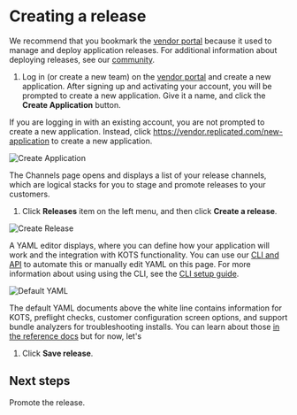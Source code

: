 # Creating a release

We recommend that you bookmark the [vendor portal](https://vendor.replicated.com) because it used to manage and deploy application releases.
For additional information about deploying releases, see our [community](https://help.replicated.com/community/).

1. Log in (or create a new team) on the [vendor portal](https://vendor.replicated.com) and create a new application. After signing up and activating your account, you will be prompted to create a new application. Give it a name, and click the **Create Application** button.

  If you are logging in with an existing account, you are not prompted to create a new application. Instead, click https://vendor.replicated.com/new-application to create a new application.

  ![Create Application](/images/guides/kots/create-application.png)

  The Channels page opens and displays a list of your release channels, which are logical stacks for you to stage and promote releases to your customers.

1. Click **Releases** item on the left menu, and then click **Create a release**.

  ![Create Release](/images/guides/kots/create-release.png)

 A YAML editor displays, where you can define how your application will work and the integration with KOTS functionality. You can use our [CLI and API](/vendor/cli) to automate this or manually edit YAML on this page. For more information about using using the CLI, see the [CLI setup guide](/vendor/guides/cli-quickstart/#2-setting-a-service-account-token).

 ![Default YAML](/images/guides/kots/default-yaml.png)

  The default YAML documents above the white line contains information for KOTS, preflight checks, customer configuration screen options, and support bundle analyzers for troubleshooting installs. You can learn about those [in the reference docs](/reference/v1beta1) but for now, let's

1. Click **Save release**.

## Next steps

Promote the release.
